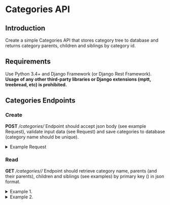 # Categories API
## Introduction
Create a simple Categories API that stores category tree to database and returns category parents, children and siblings by category id.
## Requirements
Use Python 3.4+ and Django Framework (or Django Rest Framework). 
**Usage of any other third-party libraries or Django extensions (mptt, treebread, etc) is prohibited.**

## Categories Endpoints
### Create
**POST** */categories/*
Endpoint should accept json body (see example Request), validate input data (see Request) and save categories to database (category name should be unique).

<details>
<summary>Example Request</summary>

```json
{
  "name": "Category 1",
  "children": [
    {
      "name": "Category 1.1",
      "children": [
        {
          "name": "Category 1.1.1",
          "children": [
            {
              "name": "Category 1.1.1.1"
            },
            {
              "name": "Category 1.1.1.2"
            },
            {
              "name": "Category 1.1.1.3"
            }
          ]
        },
        {
          "name": "Category 1.1.2",
          "children": [
            {
              "name": "Category 1.1.2.1"
            },
            {
              "name": "Category 1.1.2.2"
            },
            {
              "name": "Category 1.1.2.3"
            }
          ]
        }
      ]
    },
    {
      "name": "Category 1.2",
      "children": [
        {
          "name": "Category 1.2.1"
        },
        {
          "name": "Category 1.2.2",
          "children": [
            {
              "name": "Category 1.2.2.1"
            },
            {
              "name": "Category 1.2.2.2"
            }
          ]
        }
      ]
    }
  ]
}
```
</details>

### Read

**GET** */categories/<id>/*
Endpoint should retrieve category name, parents (and their parents), children and siblings (see examples) by primary key (<id>) in json format.

<details>
<summary>Example 1.</summary>

```
GET /categories/2/
```

Response:
```json
{
  "id": 2,
  "name": "Category 1.1",
  "parents": [
    {
      "id": 1,
      "name": "Category 1"
    }
  ],
  "children": [
    {
      "id": 3,
      "name": "Category 1.1.1"
    },
    {
      "id": 7,
      "name": "Category 1.1.2"
    }
  ],
  "siblings": [  // sisters and brothers
    {
      "id": 11,
      "name": "Category 1.2"
    }
  ]
}
```
</details>

<details>
<summary>Example 2.</summary>

```
GET /categories/8/
```

Response:
```json
{
  "id": 8,
  "name": "Category 1.1.2.1",
  "parents": [
    {
      "id": 7,
      "name": "Category 1.1.2"
    },
    {
      "id": 2,
      "name": "Category 1.1"
    },
    {
      "id": 1,
      "name": "Category 1"
    },
  ],
  "children": [],
  "siblings": [
    {
      "id": 9,
      "name": "Category 1.1.2.2"
    },
    {
      "id": 10,
      "name": "Category 1.1.2.3"
    }
  ]
}
```

## Notes

Typical [CRUD model](https://en.wikipedia.org/wiki/Create,_read,_update_and_delete) requires at least two additional methods: `update` and `delete`.

They are not requested, so, they are not implemented.

Endpoint
**GET** */categories/* (without parameters) is not requested.


